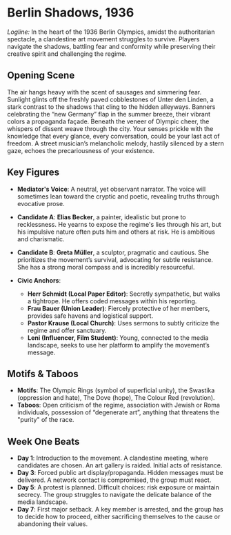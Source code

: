 # Berlin Shadows, 1936

*Logline:* In the heart of the 1936 Berlin Olympics, amidst the authoritarian spectacle, a clandestine art movement struggles to survive. Players navigate the shadows, battling fear and conformity while preserving their creative spirit and challenging the regime.

## Opening Scene

The air hangs heavy with the scent of sausages and simmering fear. Sunlight glints off the freshly paved cobblestones of Unter den Linden, a stark contrast to the shadows that cling to the hidden alleyways. Banners celebrating the “new Germany” flap in the summer breeze, their vibrant colors a propaganda façade. Beneath the veneer of Olympic cheer, the whispers of dissent weave through the city. Your senses prickle with the knowledge that every glance, every conversation, could be your last act of freedom. A street musician’s melancholic melody, hastily silenced by a stern gaze, echoes the precariousness of your existence.

## Key Figures

*   **Mediator's Voice**: A neutral, yet observant narrator. The voice will sometimes lean toward the cryptic and poetic, revealing truths through evocative prose.

*   **Candidate A**: **Elias Becker**, a painter, idealistic but prone to recklessness. He yearns to expose the regime's lies through his art, but his impulsive nature often puts him and others at risk. He is ambitious and charismatic.

*   **Candidate B**: **Greta Müller**, a sculptor, pragmatic and cautious. She prioritizes the movement’s survival, advocating for subtle resistance. She has a strong moral compass and is incredibly resourceful.

*   **Civic Anchors**:
    *   **Herr Schmidt (Local Paper Editor)**: Secretly sympathetic, but walks a tightrope. He offers coded messages within his reporting.
    *   **Frau Bauer (Union Leader)**: Fiercely protective of her members, provides safe havens and logistical support.
    *   **Pastor Krause (Local Church)**: Uses sermons to subtly criticize the regime and offer sanctuary.
    *   **Leni (Influencer, Film Student)**: Young, connected to the media landscape, seeks to use her platform to amplify the movement’s message.

## Motifs & Taboos

*   **Motifs**: The Olympic Rings (symbol of superficial unity), the Swastika (oppression and hate), The Dove (hope), The Colour Red (revolution).
*   **Taboos**: Open criticism of the regime, association with Jewish or Roma individuals, possession of “degenerate art”, anything that threatens the "purity" of the race.

## Week One Beats

*   **Day 1**: Introduction to the movement. A clandestine meeting, where candidates are chosen. An art gallery is raided. Initial acts of resistance.
*   **Day 3**: Forced public art display/propaganda. Hidden messages must be delivered. A network contact is compromised, the group must react.
*   **Day 5**: A protest is planned. Difficult choices: risk exposure or maintain secrecy. The group struggles to navigate the delicate balance of the media landscape.
*   **Day 7**: First major setback. A key member is arrested, and the group has to decide how to proceed, either sacrificing themselves to the cause or abandoning their values.